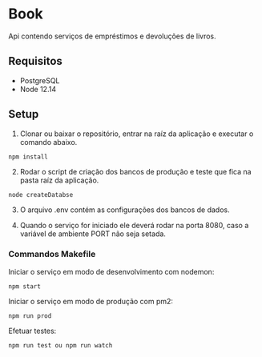 # Book
Api contendo serviços de empréstimos e devoluções de livros. 
## Requisitos

- PostgreSQL
- Node 12.14

## Setup

1. Clonar ou baixar o repositório, entrar na raíz da aplicação e executar o comando abaixo.
```
npm install
```

2. Rodar o script de criação dos bancos de produção e teste que fica na pasta raíz da aplicação.

```
node createDatabse
```

3. O arquivo .env contém as configurações dos bancos de dados.

4. Quando o serviço for iniciado ele deverá rodar na porta 8080, caso a variável de ambiente PORT não seja setada.

### Commandos Makefile

Iniciar o serviço em modo de desenvolvimento com nodemon:

```
npm start
```

Iniciar o serviço em modo de produção com pm2:

```
npm run prod
```

Efetuar testes:

```
npm run test ou npm run watch
```
